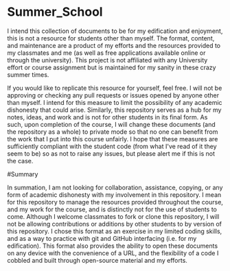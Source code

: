# Summer_School
I intend this collection of documents to be for my edification and enjoyment, this is not a resource for students other than myself. The format, content, and maintenance are a product of my efforts and the resources provided to my classmates and me (as well as free applications available online or through the university). This project is not affiliated with any University effort or course assignment but is maintained for my sanity in these crazy summer times.

If you would like to replicate this resource for yourself, feel free. I will not be approving or checking any pull requests or issues opened by anyone other than myself. I intend for this measure to limit the possibility of any academic dishonesty that could arise. Similarly, this repository serves as a hub for my notes, ideas, and work and is not for other students in its final form. As such, upon completion of the course, I will change these documents (and the repository as a whole) to private mode so that no one can benefit from the work that I put into this course unfairly. I hope that these measures are sufficiently compliant with the student code (from what I've read of it they seem to be) so as not to raise any issues, but please alert me if this is not the case. 

#Summary

In summation, I am not looking for collaboration, assistance, copying, or any form of academic dishonesty with my involvement in this repository. I mean for this repository to manage the resources provided throughout the course, and my work for the course, and is distinctly not for the use of students to come. Although I welcome classmates to fork or clone this repository, I will not be allowing contributions or additions by other students to by version of this repository. I chose this format as an exercise in my limited coding skills, and as a way to practice with git and GitHub interfacing (i.e. for my edification). This format also provides the ability to open these documents on any device with the convenience of a URL, and the flexibility of a code I cobbled and built through open-source material and my efforts.

